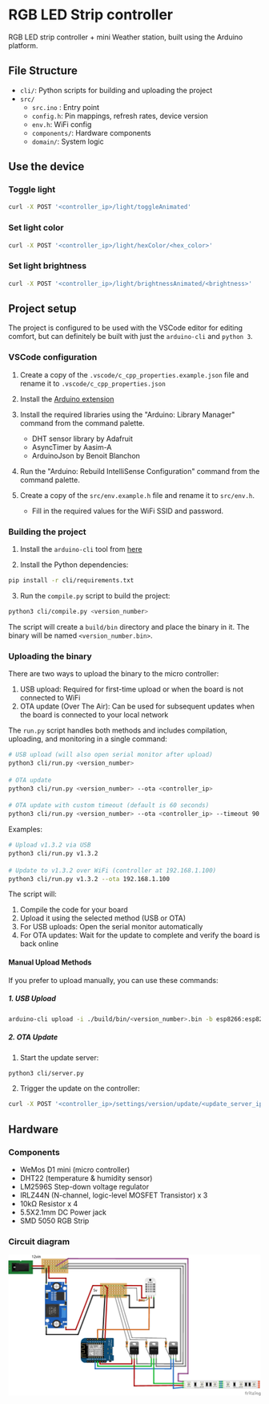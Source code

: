 # RGB LED Strip controller

RGB LED strip controller + mini Weather station, built using the Arduino platform.

## File Structure

- `cli/`: Python scripts for building and uploading the project
- `src/`
  - `src.ino` : Entry point 
  - `config.h`:  Pin mappings, refresh rates, device version
  - `env.h`:  WiFi config
  - `components/`: Hardware components
  - `domain/`: System logic

## Use the device

### Toggle light

```bash
curl -X POST '<controller_ip>/light/toggleAnimated'
```

### Set light color

```bash 
curl -X POST '<controller_ip>/light/hexColor/<hex_color>'
```

### Set light brightness

```bash
curl -X POST '<controller_ip>/light/brightnessAnimated/<brightness>'
```



## Project setup

The project is configured to be used with the VSCode editor for editing comfort, but can definitely be 
built with just the `arduino-cli` and `python 3`. 

### VSCode configuration

1. Create a copy of the `.vscode/c_cpp_properties.example.json` file and rename it to `.vscode/c_cpp_properties.json`

2. Install the [Arduino extension](https://marketplace.visualstudio.com/items?itemName=vsciot-vscode.vscode-arduino)

3. Install the required libraries using the "Arduino: Library Manager" command from the command palette.
    - DHT sensor library by Adafruit
    - AsyncTimer by Aasim-A
    - ArduinoJson by Benoit Blanchon  


4. Run the "Arduino: Rebuild IntelliSense Configuration" command from the command palette. 

5. Create a copy of the `src/env.example.h` file and rename it to `src/env.h`. 
    - Fill in the required values for the WiFi SSID and password.

### Building the project

1. Install the `arduino-cli` tool from [here](https://arduino.github.io/arduino-cli/latest/installation/)

2. Install the Python dependencies:
```bash
pip install -r cli/requirements.txt
```

3. Run the `compile.py` script to build the project:
```bash
python3 cli/compile.py <version_number>
```

The script will create a `build/bin` directory and place the binary in it.
The binary will be named `<version_number.bin>`.

### Uploading the binary

There are two ways to upload the binary to the micro controller:

1. USB upload: Required for first-time upload or when the board is not connected to WiFi
2. OTA update (Over The Air): Can be used for subsequent updates when the board is connected to your local network

The `run.py` script handles both methods and includes compilation, uploading, and monitoring in a single command:

```bash
# USB upload (will also open serial monitor after upload)
python3 cli/run.py <version_number>

# OTA update
python3 cli/run.py <version_number> --ota <controller_ip>

# OTA update with custom timeout (default is 60 seconds)
python3 cli/run.py <version_number> --ota <controller_ip> --timeout 90
```

Examples:
```bash
# Upload v1.3.2 via USB
python3 cli/run.py v1.3.2

# Update to v1.3.2 over WiFi (controller at 192.168.1.100)
python3 cli/run.py v1.3.2 --ota 192.168.1.100
```

The script will:
1. Compile the code for your board
2. Upload it using the selected method (USB or OTA)
3. For USB uploads: Open the serial monitor automatically
4. For OTA updates: Wait for the update to complete and verify the board is back online

#### Manual Upload Methods

If you prefer to upload manually, you can use these commands:

##### 1. USB Upload
```bash
arduino-cli upload -i ./build/bin/<version_number>.bin -b esp8266:esp8266:d1_mini_clone -p /dev/cu.usbserial-120
```

##### 2. OTA Update

1. Start the update server:
```bash
python3 cli/server.py
```

2. Trigger the update on the controller:
```bash
curl -X POST '<controller_ip>/settings/version/update/<update_server_ip>/<update_server_port>/update'
```

## Hardware

### Components

- WeMos D1 mini (micro controller)
- DHT22 (temperature & humidity sensor)
- LM2596S Step-down voltage regulator
- IRLZ44N (N-channel, logic-level MOSFET Transistor) x 3
- 10kΩ Resistor x 4
- 5.5X2.1mm DC Power jack
- SMD 5050 RGB Strip

### Circuit diagram

![Circuit](./Diagrams/Diagram_bb.png)
